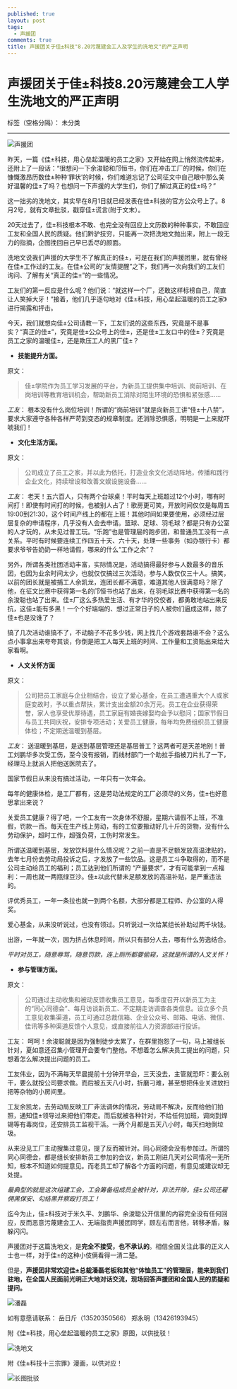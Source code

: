 ```yaml
---
published: true
layout: post
tags:
  - 声援团
comments: true
title: 声援团关于佳±科技"8.20污蔑建会工人及学生的洗地文"的严正声明
---
```


# 声援团关于佳±科技8.20污蔑建会工人学生洗地文的严正声明

标签（空格分隔）： 未分类

---

![声援团][3]

昨天，一篇《佳±科技，用心垒起温暖的员工之家》又开始在网上悄然流传起来，还附上了一段话：“很想问一下余浚聪和邝恒书，你们在冲击工厂的时候，你们在慷慨激昂历数佳±种种‘罪状’的时候，你们难道忘记了公司征文中自己眼中那么美好温馨的佳±了吗？也想问一下声援的大学生们，你们了解过真正的佳±吗？”

这一拙劣的洗地文，其实早在8月1日就已经发表在佳±科技的官方公众号上了。8月2号，就有文章批驳，戳穿佳±谎言(附于文末）。

20天过去了，佳±科技根本不敢、也完全没有回应上文历数的种种事实，不敢回应工友和全国人民的质疑。他们黔驴技穷，只能再一次把洗地文抛出来，附上一段无力的指摘，企图挽回自己早已丢尽的颜面。

洗地文说我们声援的大学生不了解真正的佳±，可是在我们的声援团里，就有曾经在佳±工作过的工友。在佳±公司的“友情提醒”之下，我们再一次向我们的工友们询问、了解有关“真正的佳±”的一些情况。

工友们的第一反应是什么呢？他们说：“就这样一个厂，还敢这样标榜自己，简直让人笑掉大牙！”接着，他们几乎逐句地对《佳±科技，用心垒起温暖的员工之家》进行揭露和抨击。

今天，我们就想向佳±公司请教一下，工友们说的这些东西，究竟是不是事实？“真正的佳±”，究竟是佳±公众号上的佳±，还是佳±工友口中的佳±？究竟是员工之家的温暖佳±，还是欺压工人的黑厂佳±？

 - **技能提升方面。**

原文：
> 佳±学院作为员工学习发展的平台，为新员工提供集中培训、岗前培训、在岗培训等教育培训机会，帮助新员工消除对陌生环境的恐惧和紧张感……

*工友*：
根本没有什么岗位培训！所谓的“岗前培训”就是向新员工讲“佳±十八禁”，要求大家遵守各种各样严苛到变态的规章制度。还消除恐惧感，明明是一上来就吓唬我们！


 - **文化生活方面。**

原文：
> 公司成立了员工之家，并以此为依托，打造业余文化活动阵地，传播和践行企业文化，持续增设和改善文娱设施设备……

*工友*：
老天！五六百人，只有两个台球桌！平时每天上班超过12个小时，哪有时间打！即使有时间打的时候，也被别人占了！歌房更可笑，开放时间仅仅是每周五19:00到21:30，这个时间产线上的都在上班！其他时间如果要使用，必须经过层层复杂的申请程序，几乎没有人会去申请。篮球、足球、羽毛球？都是只有办公室的人才玩的，从未见过普工玩。“乐跑”也是管理层的跑步团，和普通员工没有一点关系。平时有时候要连续工作四五十天、六十天，处理一些事务（如办银行卡）都要求爷爷告奶奶一样地请假，哪来的什么“工作之余”？

另外，所谓各类社团活动丰富，实际情况是，活动搞得最好参与人数最多的音乐团，也因为业余时间太少，也就仅仅搞过三次活动，参与人数仅仅三十人。搞笑，以前的团长就是被捕工人余凯龙，连团长都不满意，难道其他人很满意吗？除了他，在征文比赛中获得第一名的邝恒书也站了出来，在羽毛球比赛中获得第一名的余浚聪也站了出来。佳±厂这么多热爱生活、有才华的佼佼者，都勇敢地站出来反抗，这佳±能有多黑！一个个好端端的、想过正常日子的人被你们逼成这样，除了佳±也是没谁了？

搞了几次活动谁搞不了，不动脑子不花多少钱，网上找几个游戏套路谁不会？这么点小事拿出来夸夸其谈，你倒是把工人每天上班的时间、工作量和工资贴出来给大家看啊。


 - **人文关怀方面**

原文：
> 公司把员工家庭与企业相结合，设立了爱心基金，在员工遭遇重大个人或家庭变故时，予以重点帮扶，累计支出金额20余万元。员工在企业获得荣誉，家人也享受优厚待遇，员工家庭有婚丧嫁娶均会予以慰问；国家节假日与员工共同庆祝，安排专项活动；关爱员工健康，每年均免费组织员工健康体检；不定期送温暖到基层。

*工友*：
送温暖到基层，是送到基层管理还是基层普工？这两者可是天差地别！普工刘鹏华多次受工伤，至今没有报销，而线材部门一个助拉手指被刀片扎了一下，经理马上就派人把他送医院去了。

国家节假日从来没有搞过活动，一年只有一次年会。

每年的健康体检，是工厂都有，这是劳动法规定的工厂必须尽的义务，佳±也好意思拿出来说？

关爱员工健康？得了吧，一个工友有一次身体不舒服，星期六请假不上班，不准假，罚款一百。每天在生产线上劳动，有的工位要搬动好几十斤的货物，没有什么劳动保护，超时工作，超强负荷，工伤时常发生。

所谓送温暖到基层，发放饮料是什么情况呢？之前一直是不足额发放高温津贴的，去年七月份去劳动局投诉之后，才发放了一些饮品。这是员工斗争取得的，而不是公司主动给员工的福利；员工达到他们所谓的 “产量要求”，才有可能拿到一点福利：一周也就一两瓶绿豆沙。佳±以此代替未足额发放的高温补贴，是严重违法的。

评优秀员工，一年一条拉也就一到两个名额，大部分都是工程师、办公室的人得奖。

爱心基金，从来没听说过，也没有领过。只听说过一次给某组长补助过两千块钱。

出游，一年就一次，因为挤占休息时间，所以只有部分人去，哪有什么劳逸结合。

*平时对员工，随意辱骂，随意罚款，连上厕所都要偷窥，这就是所谓的人文关怀！*

 - **参与管理方面。**

原文：
> 公司通过主动收集和被动反馈收集员工意见，每季度召开以新员工为主的“同心同德会”、每月访谈新员工、不定期走访调查各类信息。设立多个员工意见收集渠道，员工可通过总裁信箱、企业公众号、邮箱、电话、微信、佳讯等多种渠道反馈个人意见，或直接前往人力资源部进行投诉。

工友：
呵呵！余浚聪就是因为强制徒步太累了，在群里抱怨了一句，马上被组长针对，夏如意还召集小管理开会要专门整他。不想着怎么解决员工提出的问题，只想着怎么解决提出问题的员工。

工友伟业，因为不满每天早晨提前十分钟开早会，三天没去，主管就恐吓：要么别干，要么就按公司要求做。而后被五天八小时，折磨刁难，甚至想把伟业关进放扫把等杂物的小房间里。

工友余凯龙，去劳动局反映工厂非法调休的情况，劳动局不解决，反而给他们拍照，通知佳±领导过来把他们带走。而后就被各种针对，不给任何加班，调岗到焊锡等有毒岗位，还安排员工监视干活。一两个月都是五天八小时，每天扫地倒垃圾。

从来没见工厂主动搜集过意见，提了反而被针对。同心同德会没有参加过。所谓的同心同德会，都是组长安排新员工参加的会议，新员工刚进几天对公司情况一无所知，根本不知道如何提意见。而老员工却了解各个方面的问题，有意见或建议却无处提。

*最典型的就是这次组建工会，工会筹备组成员全被针对，非法开除，佳±公司还雇佣黑保安、勾结黑井察殴打员工！*


迄今为止，佳±科技对于米久平、刘鹏华、余浚聪公开信里的内容完全没有任何回应，反而恶意污蔑建会工人、无端指责声援团同学，顾左右而言他，转移矛盾，躲躲闪闪。

声援团对于这篇洗地文，是**完全不接受，也不承认的**。相信全国关注此事的正义人士也一样，对于佳±的这种小伎俩看得一清二楚。

但是，**声援团非常欢迎佳±总裁潘磊老板和其他“体恤员工”的管理层，能来到我们驻地，在全国人民面前光明正大地对话交流，现场回答声援团和全国人民的质疑和提问。**

![潘磊][4]

如有意愿请联系：
岳日斤（13520350566）
郑永明（13426193945）

附《佳±科技，用心垒起温暖的员工之家》原图，以供批驳！

![洗地文][2]

附《佳±科技十三宗罪》漫画，以供对应！

![长图批驳][1]

[1]: https://upload.cc/i1/2018/08/21/OBq36r.png
[2]: https://upload.cc/i1/2018/08/21/Z2AMLu.jpg
[3]: https://upload.cc/i1/2018/08/21/tmgBLP.jpg
[4]: https://upload.cc/i1/2018/08/18/5yOTpt.jpg

